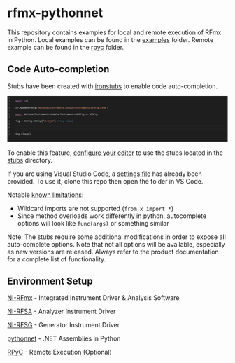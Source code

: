 # rfmx-pythonnet
This repository contains examples for local and remote execution of RFmx in Python.
Local examples can be found in the [examples](https://github.com/NISystemsEngineering/rfmx-pythonnet/tree/master/examples) folder.
Remote example can be found in the [rpyc](https://github.com/NISystemsEngineering/rfmx-pythonnet/tree/master/rpyc) folder.

## Code Auto-completion
Stubs have been created with [ironstubs](https://github.com/gtalarico/ironpython-stubs) to enable code auto-completion.

![](doc/codeautocomplete.gif)

To enable this feature, [configure your editor](https://github.com/gtalarico/ironpython-stubs/wiki) to use the stubs located in the [stubs](https://github.com/NISystemsEngineering/rfmx-pythonnet/tree/master/stubs/) directory.

If you are using Visual Studio Code, a [settings file](https://github.com/NISystemsEngineering/rfmx-pythonnet/tree/master/.vscode) has already been provided. To use it, clone this repo then open the folder in VS Code. 

Notable [known limitations](https://github.com/gtalarico/ironpython-stubs/wiki):
- Wildcard imports are not supported (`from x import *`)
- Since method overloads work differently in python, autocomplete options will look like `func(args)` or something similar

Note: The stubs require some additional modifications in order to expose all auto-complete options. Note that not all options will be available, especially as new versions are released. Always refer to the product documentation for a complete list of functionality.

## Environment Setup
[NI-RFmx](https://www.ni.com/en-us/support/downloads/drivers/download.rfmx.html#333458) - Integrated Instrument Driver & Analysis Software

[NI-RFSA](https://www.ni.com/en-us/support/downloads/drivers/download.ni-rfsa.html#333730) - Analyzer Instrument Driver

[NI-RFSG](https://www.ni.com/en-us/support/downloads/drivers/download.ni-rfsg.html#333282) - Generator Instrument Driver

[pythonnet](https://github.com/pythonnet/pythonnet/wiki/Installation) - .NET Assemblies in Python

[RPyC]() - Remote Execution (Optional)